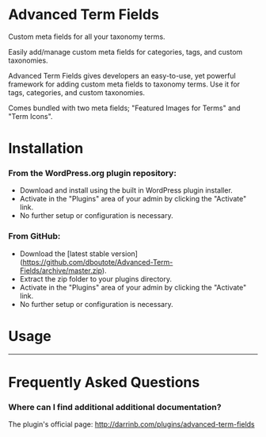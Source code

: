 # Advanced Term Fields

Custom meta fields for all your taxonomy terms.

Easily add/manage custom meta fields for categories, tags, and custom taxonomies.

Advanced Term Fields gives developers an easy-to-use, yet powerful framework for adding custom meta fields to taxonomy terms.
Use it for tags, categories, and custom taxonomies.

Comes bundled with two meta fields; "Featured Images for Terms" and "Term Icons".

# Installation

### From the WordPress.org plugin repository:

* Download and install using the built in WordPress plugin installer.
* Activate in the "Plugins" area of your admin by clicking the "Activate" link.
* No further setup or configuration is necessary.

### From GitHub:

* Download the [latest stable version] (https://github.com/dboutote/Advanced-Term-Fields/archive/master.zip).
* Extract the zip folder to your plugins directory.
* Activate in the "Plugins" area of your admin by clicking the "Activate" link.
* No further setup or configuration is necessary.

# Usage

---

# Frequently Asked Questions

### Where can I find additional additional documentation?

The plugin's official page: http://darrinb.com/plugins/advanced-term-fields